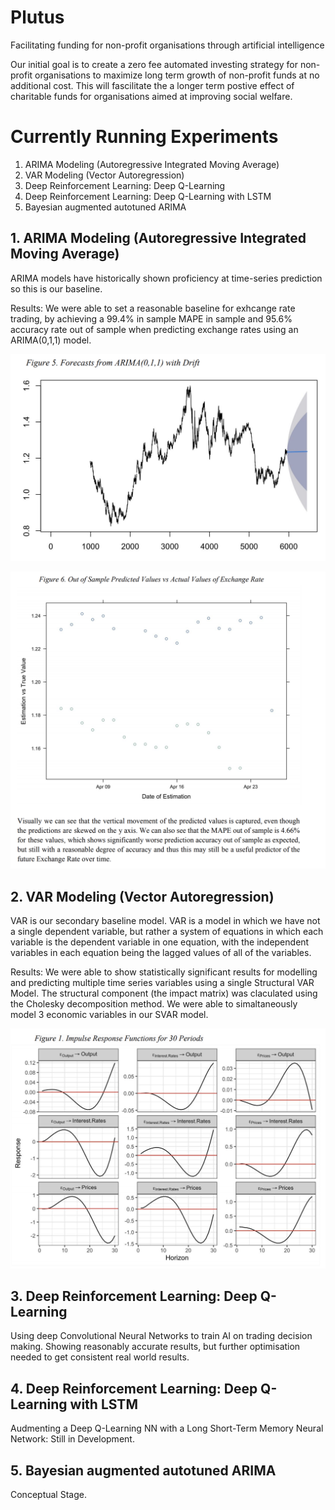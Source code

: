 # Plutus
Facilitating funding for non-profit organisations through artificial intelligence 

Our initial goal is to create a zero fee automated investing strategy for non-profit organisations to maximize long term growth of non-profit funds at no additional cost. 
This will fascilitate the a longer term postive effect of charitable funds for organisations aimed at improving social welfare.

# Currently Running Experiments

1. ARIMA Modeling (Autoregressive Integrated Moving Average)
2. VAR Modeling (Vector Autoregression)
3. Deep Reinforcement Learning: Deep Q-Learning
4. Deep Reinforcement Learning: Deep Q-Learning with LSTM
5. Bayesian augmented autotuned ARIMA

## 1. ARIMA Modeling (Autoregressive Integrated Moving Average)
ARIMA models have historically shown proficiency at time-series prediction so this is our baseline.

Results:
We were able to set a reasonable baseline for exhcange rate trading, by achieving a 99.4% in sample MAPE in sample and 95.6% accuracy rate out of sample when predicting exchange rates using an ARIMA(0,1,1) model.

![Forecast](https://github.com/the-muses-ltd/Plutus/blob/master/Assets/Forecast.png)

![Prediction Graph](https://github.com/the-muses-ltd/Plutus/blob/master/Assets/Prediction.png)

## 2. VAR Modeling (Vector Autoregression)
VAR is our secondary baseline model. VAR is a model in which we have not a single dependent variable, but rather a system of equations in which each variable is the dependent variable in one equation, with the independent variables in each equation being the lagged values of all of the variables.

Results:
We were able to show statistically significant results for modelling and predicting multiple time series variables using a single Structural VAR Model. The structural component (the impact matrix) was claculated using the Cholesky decomposition method. We were able to simaltaneously model 3 economic variables in our SVAR model.

![IRF](https://github.com/the-muses-ltd/Plutus/blob/master/Assets/Impulse%20Response%20Functions.png)

## 3. Deep Reinforcement Learning: Deep Q-Learning
Using deep Convolutional Neural Networks to train AI on trading decision making. Showing reasonably accurate results, but further optimisation needed to get consistent real world results.
## 4. Deep Reinforcement Learning: Deep Q-Learning with LSTM
Audmenting a Deep Q-Learning NN with a Long Short-Term Memory Neural Network: Still in Development.
## 5. Bayesian augmented autotuned ARIMA
Conceptual Stage.
